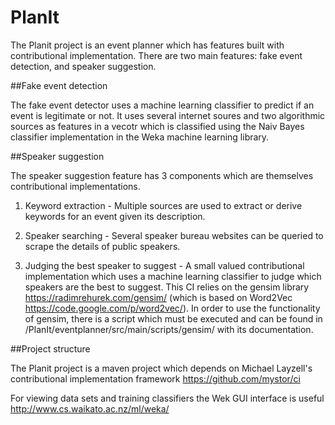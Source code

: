 # PlanIt

The Planit project is an event planner which has features built with contributional implementation.
There are two main features: fake event detection, and speaker suggestion.

##Fake event detection

The fake event detector uses a machine learning classifier to predict if an event is legitimate or not. It uses several internet soures and two algorithmic sources as features in a vecotr which is classified using the Naiv Bayes classifier implementation in the Weka machine learning library.

##Speaker suggestion

The speaker suggestion feature has 3 components which are themselves contributional implementations.

1) Keyword extraction - Multiple sources are used to extract or derive keywords for an event given its description.

2) Speaker searching - Several speaker bureau websites can be queried to scrape the details of public speakers.

3) Judging the best speaker to suggest - A small valued contributional implementation which uses a machine learning classifier to judge which speakers are the best to suggest. This CI relies on the gensim library https://radimrehurek.com/gensim/ (which is based on Word2Vec https://code.google.com/p/word2vec/). In order to use the functionality of gensim, there is a script which must be executed and can be found in /PlanIt/eventplanner/src/main/scripts/gensim/ with its documentation.


##Project structure

The Planit project is a maven project which depends on Michael Layzell's contributional implementation framework https://github.com/mystor/ci

For viewing data sets and training classifiers the Wek GUI interface is useful http://www.cs.waikato.ac.nz/ml/weka/
